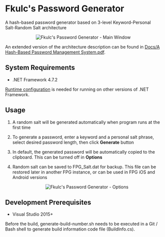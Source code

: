 # Fkulc's Password Generator
A hash-based password generator based on 3-level Keyword-Personal Salt-Random Salt architecture

<p align="center">
  <img src="https://github.com/xlfdll/xlfdll.github.io/raw/master/images/projects/FPG/FPG-Main.png"
       alt="Fkulc's Password Generator - Main Window">
</p>

An extended version of the architecture description can be found in [Docs/A Hash-Based Password Management System.pdf](https://github.com/xlfdll/FPG/blob/master/Docs/A%20Hash-Based%20Password%20Management%20System.pdf).

## System Requirements
* .NET Framework 4.7.2

[Runtime configuration](https://docs.microsoft.com/en-us/dotnet/framework/migration-guide/how-to-configure-an-app-to-support-net-framework-4-or-4-5) is needed for running on other versions of .NET Framework.

## Usage
1. A random salt will be generated automatically when program runs at the first time
2. To generate a password, enter a keyword and a personal salt phrase, select desired password length, then click **Generate** button
3. In default, the generated password will be automatically copied to the clipboard. This can be turned off in **Options**
4. Random salt can be saved to FPG_Salt.dat for backup. This file can be restored later in another FPG instance, or can be used in FPG iOS and Android versions

   <p align="center">
       <img src="https://github.com/xlfdll/xlfdll.github.io/raw/master/images/projects/FPG/FPG-Options.png"
            alt="Fkulc's Password Generator - Options">
   </p>

## Development Prerequisites
* Visual Studio 2015+

Before the build, generate-build-number.sh needs to be executed in a Git / Bash shell to generate build information code file (BuildInfo.cs).
